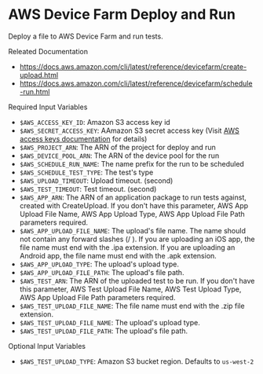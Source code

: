 # AWS Device Farm Deploy and Run

Deploy a file to AWS Device Farm and run tests.

Releated Documentation
- https://docs.aws.amazon.com/cli/latest/reference/devicefarm/create-upload.html
- https://docs.aws.amazon.com/cli/latest/reference/devicefarm/schedule-run.html

Required Input Variables
- `$AWS_ACCESS_KEY_ID`: Amazon S3 access key id
- `$AWS_SECRET_ACCESS_KEY`: AAmazon S3 secret access key (Visit [AWS access keys documentation](https://docs.aws.amazon.com/general/latest/gr/aws-sec-cred-types.html#access-keys-and-secret-access-keys) for details)
- `$AWS_PROJECT_ARN`: The ARN of the project for deploy and run
- `$AWS_DEVICE_POOL_ARN`: The ARN of the device pool for the run
- `$AWS_SCHEDULE_RUN_NAME`: The name prefix for the run to be scheduled
- `$AWS_SCHEDULE_TEST_TYPE`: The test's type
- `$AWS_UPLOAD_TIMEOUT`: Upload timeout. (second)
- `$AWS_TEST_TIMEOUT`: Test timeout. (second)
- `$AWS_APP_ARN`: The ARN of an application package to run tests against, created with CreateUpload. If you don't have this parameter, AWS App Upload File Name, AWS App Upload Type, AWS App Upload File Path parameters required.
- `$AWS_APP_UPLOAD_FILE_NAME`: The upload's file name. The name should not contain any forward slashes (/ ). If you are uploading an iOS app, the file name must end with the .ipa extension. If you are uploading an Android app, the file name must end with the .apk extension.
- `$AWS_APP_UPLOAD_TYPE`: The upload's upload type.
- `$AWS_APP_UPLOAD_FILE_PATH`: The upload's file path.
- `$AWS_TEST_ARN`: The ARN of the uploaded test to be run. If you don't have this parameter, AWS Test Upload File Name, AWS Test Upload Type, AWS App Upload File Path parameters required.
- `$AWS_TEST_UPLOAD_FILE_NAME`: The file name must end with the .zip file extension.
- `$AWS_TEST_UPLOAD_FILE_NAME`: The upload's upload type.
- `$AWS_TEST_UPLOAD_FILE_PATH`: The upload's file path.

Optional Input Variables
- `$AWS_TEST_UPLOAD_TYPE`: Amazon S3 bucket region. Defaults to `us-west-2`
